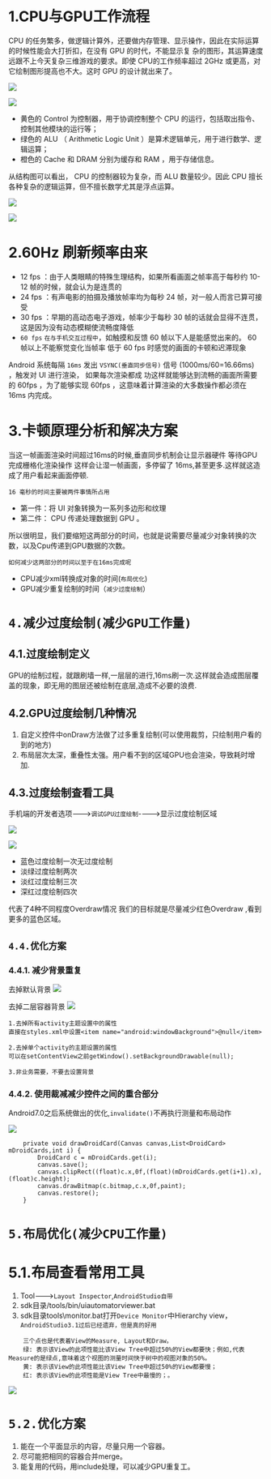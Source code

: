 # 1.CPU与GPU工作流程

CPU 的任务繁多，做逻辑计算外，还要做内存管理、显示操作，因此在实际运算的时候性能会大打折扣，在没有 GPU 的时代，不能显示复
杂的图形，其运算速度远跟不上今天复杂三维游戏的要求。即使 CPU的工作频率超过 2GHz 或更高，对它绘制图形提高也不大。这时 GPU
的设计就出来了。

![](../images/CPU、GPU传递工作.png)

![](../images/CPU、GPU结构图.png)

- 黄色的 Control 为控制器，用于协调控制整个 CPU 的运行，包括取出指令、控制其他模块的运行等；
- 绿色的 ALU （ Arithmetic Logic Unit ）是算术逻辑单元，用于进行数学、逻辑运算；
- 橙色的 Cache 和 DRAM 分别为缓存和 RAM ，用于存储信息。

从结构图可以看出， CPU 的控制器较为复杂，而 ALU 数量较少。因此 CPU 擅长各种复杂的逻辑运算，但不擅长数学尤其是浮点运算。

![](../images/CPU、GPU绘制的流程.png)

![](../images/CPU、GPU绘制的流程2.png)

# 2.60Hz 刷新频率由来

- 12 fps ：由于人类眼睛的特殊生理结构，如果所看画面之帧率高于每秒约 10-12 帧的时候，就会认为是连贯的
- 24 fps ：有声电影的拍摄及播放帧率均为每秒 24 帧，对一般人而言已算可接受
- 30 fps ：早期的高动态电子游戏，帧率少于每秒 30 帧的话就会显得不连贯，这是因为没有动态模糊使流畅度降低
- `60 fps` `在与手机交互过程中`，如触摸和反馈 60 帧以下人是能感觉出来的。 60 帧以上不能察觉变化当帧率
低于 60 fps 时感觉的画面的卡顿和迟滞现象

Android 系统每隔 `16ms` 发出 `VSYNC(垂直同步信号)` 信号 (1000ms/60=16.66ms) ，触发对 UI 进行渲染， 如果每次渲染都成
功这样就能够达到流畅的画面所需要的 60fps ，为了能够实现 60fps ，这意味着计算渲染的大多数操作都必须在 16ms 内完成。

# 3.卡顿原理分析和解决方案

当这一帧画面渲染时间超过16ms的时候,垂直同步机制会让显示器硬件 等待GPU完成栅格化渲染操作
这样会让湿一帧画面，多停留了 16ms,甚至更多.这样就这造成了用户看起来画面停顿.

`16 毫秒的时间主要被两件事情所占用`
- 第一件：将 UI 对象转换为一系列多边形和纹理
- 第二件： CPU 传递处理数据到 GPU 。

所以很明显，我们要缩短这两部分的时间，也就是说需要尽量减少对象转换的次数，以及Cpu传递到GPU数据的次数。

`如何减少这两部分的时间以至于在16ms完成呢`
- CPU减少xml转换成对象的时间(`布局优化`)
- GPU减少重复绘制的时间（`减少过度绘制`）

# `4.减少过度绘制(减少GPU工作量)`

## 4.1.过度绘制定义

GPU的绘制过程，就跟刷墙一样,一层层的进行,16ms刷一次.这样就会造成图层覆盖的现象，即无用的图层还被绘制在底层,造成不必要的浪费.

## 4.2.GPU过度绘制几种情况
1. 自定义控件中onDraw方法做了过多重复绘制(可以使用裁剪，只绘制用户看的到的地方)
2. 布局层次太深，重叠性太强。用户看不到的区域GPU也会渲染，导致耗时增加.

## 4.3.过度绘制査看工具

手机端的开发者选项--->`调试GPU过度绘制`---->显示过度绘制区域

![](../images/查看过度绘制区域.png)

![](../images/查看过度绘制区域2.png)

- 蓝色过度绘制一次无过度绘制
- 淡绿过度绘制两次
- 淡红过度绘制三次
- 深红过度绘制四次

代表了4种不同程度Overdraw情况 我们的目标就是尽量减少红色Overdraw ,看到更多的蓝色区域。

## `4.4.优化方案`

### 4.4.1. 减少背景重复

去掉默认背景
![](../images/去掉默认背景.png)

去掉二层容器背景
![](../images/去掉容器背景.png)

```
1.去掉所有activity主题设置中的属性
直接在styles.xml中设置<item name="android:windowBackground">@null</item>

2.去掉单个activity的主题设置的属性
可以在setContentView之前getWindow().setBackgroundDrawable(null); 

3.非业务需要，不要去设置背景 
```
### 4.4.2. 使用裁减减少控件之间的重合部分

Android7.0之后系统做出的优化,`invalidate()`不再执行测量和布局动作


![](../images/重合区域过度绘制情况.png)

```
    private void drawDroidCard(Canvas canvas,List<DroidCard> mDroidCards,int i) {
        DroidCard c = mDroidCards.get(i);
        canvas.save();
        canvas.clipRect((float)c.x,0f,(float)(mDroidCards.get(i+1).x),(float)c.height);
        canvas.drawBitmap(c.bitmap,c.x,0f,paint);
        canvas.restore();
    }
```

# `5.布局优化(减少CPU工作量)`

# 5.1.布局查看常用工具

1. Tool--->`Layout Inspector`,`AndroidStudio自带`
2. sdk目录/tools/bin/uiautomatorviewer.bat
3. sdk目录tools\monitor.bat打开`Device Monitor`中Hierarchy view，`AndroidStudio3.1过后已经遗弃，但是真的好用`
```
    三个点也是代表着View的Measure, Layout和Draw。
    绿: 表示该View的此项性能比该View Tree中超过50%的View都要快；例如,代表Measure的是绿点,意味着这个视图的测量时间快于树中的视图对象的50%。
    黄: 表示该View的此项性能比该View Tree中超过50%的View都要慢； 
    红: 表示该View的此项性能是View Tree中最慢的；。
```

![](../images/AndroidDeviceMonitor.png)


# `5.2.优化方案`

1. 能在一个平面显示的内容，尽量只用一个容器。
2. 尽可能把相同的容器合并merge。
3. 能复用的代码，用include处理，可以减少GPU重复工。









